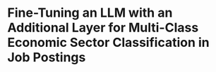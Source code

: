 # Fine-Tuning an LLM with an Additional Layer for Multi-Class Economic Sector Classification in Job Postings
